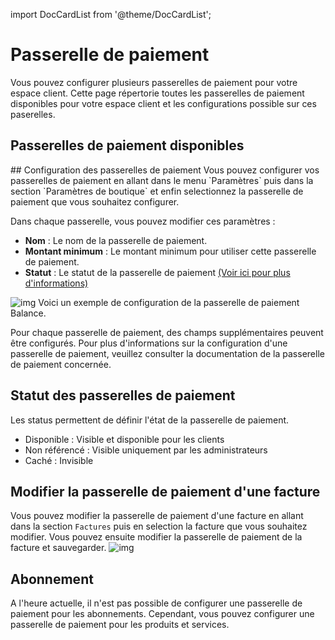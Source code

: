 import DocCardList from '@theme/DocCardList';

# Passerelle de paiement
Vous pouvez configurer plusieurs passerelles de paiement pour votre espace client. Cette page répertorie toutes les passerelles de paiement disponibles pour votre espace client et les configurations possible sur ces paserelles.
## Passerelles de paiement disponibles
<DocCardList />
## Configuration des passerelles de paiement
Vous pouvez configurer vos passerelles de paiement en allant dans le menu `Paramètres` puis dans la section `Paramètres de boutique` et enfin selectionnez la passerelle de paiement que vous souhaitez configurer.

Dans chaque passerelle, vous pouvez modifier ces paramètres : 
- **Nom** : Le nom de la passerelle de paiement.
- **Montant minimum** : Le montant minimum pour utiliser cette passerelle de paiement.
- **Statut** : Le statut de la passerelle de paiement  [(Voir ici pour plus d'informations)](./#statut-des-passerelles-de-paiement)

![img](/img/next_gen/settings/store/payment_gateways/balance/config.png)
Voici un exemple de configuration de la passerelle de paiement Balance.

Pour chaque passerelle de paiement, des champs supplémentaires peuvent être configurés. Pour plus d'informations sur la configuration d'une passerelle de paiement, veuillez consulter la documentation de la passerelle de paiement concernée.
## Statut des passerelles de paiement
Les status permettent de définir l'état de la passerelle de paiement.
- Disponible : Visible et disponible pour les clients
- Non référencé : Visible uniquement par les administrateurs
- Caché : Invisible
## Modifier la passerelle de paiement d'une facture
Vous pouvez modifier la passerelle de paiement d'une facture en allant dans la section `Factures` puis en selection la facture que vous souhaitez modifier. Vous pouvez ensuite modifier la passerelle de paiement de la facture et sauvegarder.
![img](/img/next_gen/settings/store/payment_gateways/invoice.png)

## Abonnement
A l'heure actuelle, il n'est pas possible de configurer une passerelle de paiement pour les abonnements. Cependant, vous pouvez configurer une passerelle de paiement pour les produits et services.